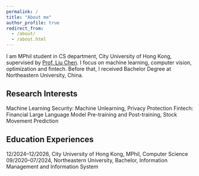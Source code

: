 ```yaml
---
permalink: /
title: "About me"
author_profile: true
redirect_from: 
  - /about/
  - /about.html
---
```


I am MPhil student in CS department, City University of Hong Kong, supervised by [Prof. Liu Chen](https://liuchen1993.cn/). I focus on machine learning, computer vision, optimization and fintech. Before that, I received Bachelor Degree at Northeastern University, China.

## Research Interests
Machine Learning Security: Machine Unlearning, Privacy Protection
Fintech: Financial Large Language Model Pre-training and Post-training, Stock Movement Prediction


## Education Experiences
12/2024–12/2026, City University of Hong Kong, MPhil, Computer Science
09/2020–07/2024, Northeastern University, Bachelor, Information Management and Information System


